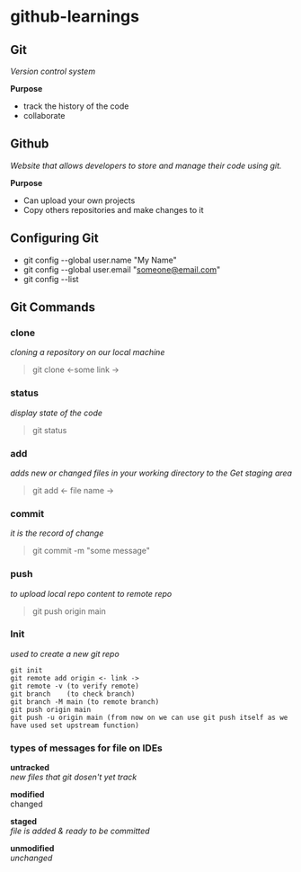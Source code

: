 # github-learnings

## Git
_Version control system_
	
 **Purpose**
	
 - track the history of the code
 - collaborate

## Github
_Website that allows developers to store and manage their code using git._

 **Purpose**
	
 - Can upload your own projects
 - Copy others repositories and make changes to it
	
## Configuring Git

- git config --global user.name "My Name"
- git config --global user.email "someone@email.com"
- git config --list

## Git Commands

### clone
_cloning a repository on our local machine_
<br>
> git clone <-some link ->

### status
_display state of the code_
<br>
> git status

### add
_adds new or changed files in your working directory to the Get staging area_
> git add <- file name ->

### commit
_it is the record of change_
> git commit -m "some message"

### push
_to upload local repo content to remote repo_
> git push origin main

### Init
_used to create a new git repo_<br>

	git init
	git remote add origin <- link ->
	git remote -v (to verify remote)
	git branch    (to check branch)
	git branch -M main (to remote branch)
	git push origin main
	git push -u origin main (from now on we can use git push itself as we have used set upstream function)


### types of messages for file on IDEs

**untracked**
<br>_new files that git dosen't yet track_

**modified**
<br>changed

**staged**
<br>_file is added & ready to be committed_

**unmodified**
<br>_unchanged_

